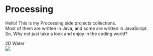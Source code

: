 # Processing  
Hello! This is my Processing side projects collections.  
Most of them are written in Java, and some are written in JavaScript.  
So, Why not just take a look and enjoy in the coding world?  

2D Water  
![](https://github.com/Shanda1020/Processing/blob/master/2D_Water/2D_water.JPG?raw=true)  
